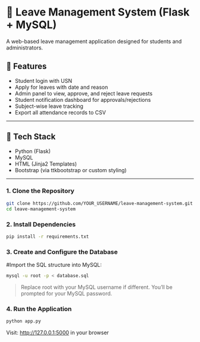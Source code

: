 # 📝 Leave Management System (Flask + MySQL)

A web-based leave management application designed for students and administrators.

## 🚀 Features

- Student login with USN
- Apply for leaves with date and reason
- Admin panel to view, approve, and reject leave requests
- Student notification dashboard for approvals/rejections
- Subject-wise leave tracking
- Export all attendance records to CSV

---

## 🧱 Tech Stack

- Python (Flask)
- MySQL
- HTML (Jinja2 Templates)
- Bootstrap (via ttkbootstrap or custom styling)
  
---


### **1. Clone the Repository**

```bash
git clone https://github.com/YOUR_USERNAME/leave-management-system.git
cd leave-management-system
```

### 2. Install Dependencies
```bash
pip install -r requirements.txt
```
### 3. Create and Configure the Database

#Import the SQL structure into MySQL:
```bash
mysql -u root -p < database.sql
```
> Replace root with your MySQL username if different. You’ll be prompted for your MySQL password.



### 4. Run the Application
```bash
python app.py
```
Visit: http://127.0.0.1:5000 in your browser
